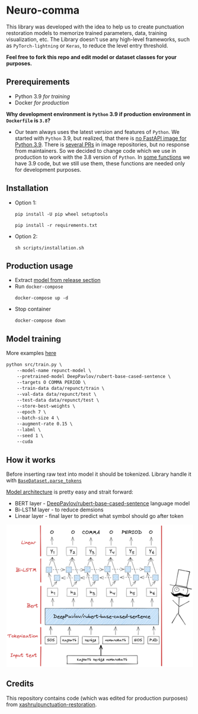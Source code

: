 # Neuro-comma

This library was developed with the idea to help us to create punctuation restoration models to memorize trained parameters, data, training visualization, etc. The Library doesn't use any high-level frameworks, such as `PyTorch-lightning` or `Keras`, to reduce the level entry threshold.

**Feel free to fork this repo and edit model or dataset classes for your purposes.**

## Prerequirements
 
 - Python 3.9 *for training*
 - Docker *for production*
  
**Why development environment is `Python` 3.9 if production environment in `Dockerfile` is `3.8`?**

 - Our team always uses the latest version and features of `Python`. We started with `Python` 3.9, but realized, that there is [no FastAPI image for Python 3.9](https://hub.docker.com/r/tiangolo/uvicorn-gunicorn-fastapi). There is [several PRs](https://github.com/tiangolo/uvicorn-gunicorn-docker/pulls) in image repositories, but no response from maintainers. So we decided to change code which we use in production to work with the 3.8 version of `Python`. In [some functions](https://github.com/sviperm/neuro-comma/blob/69e4fe6f1d0be343d4fe1ade522d587d51ef7743/src/neuro_comma/utils.py#L10) we have 3.9 code, but we still use them, these functions are needed only for development purposes.

## Installation
 
 - Option 1:
    ```shell
    pip install -U pip wheel setuptools
    ```
    ```shell
    pip install -r requirements.txt
    ```
  - Option 2:
    ```shell
    sh scripts/installation.sh
    ```

## Production usage

 - Extract [model from release section](https://github.com/sviperm/neuro-comma/releases/tag/repunct)
 - Run `docker-compose`
    ```shell
    docker-compose up -d
    ```
  - Stop container
    ```shell
    docker-compose down
    ```
## Model training

More examples [here](https://github.com/sviperm/neuro-comma/tree/master/scripts)

```shell
python src/train.py \
    --model-name repunct-model \
    --pretrained-model DeepPavlov/rubert-base-cased-sentence \
    --targets O COMMA PERIOD \
    --train-data data/repunct/train \
    --val-data data/repunct/test \
    --test-data data/repunct/test \
    --store-best-weights \
    --epoch 7 \
    --batch-size 4 \
    --augment-rate 0.15 \
    --labml \
    --seed 1 \
    --cuda 
```

## How it works

Before inserting raw text into model it should be tokenized. Library handle it with [`BaseDataset.parse_tokens`](https://github.com/sviperm/neuro-comma/blob/fc89b977b5e3caf866f54f9e2a0d9503869a8a57/src/neuro_comma/dataset.py#L63)

[Model architecture](https://github.com/sviperm/neuro-comma/blob/fc89b977b5e3caf866f54f9e2a0d9503869a8a57/src/neuro_comma/model.py#L15) is pretty easy and strait forward:
 - BERT layer - [DeepPavlov/rubert-base-cased-sentence](https://huggingface.co/DeepPavlov/rubert-base-cased-sentence) language model
 - Bi-LSTM layer - to reduce demsions
 - Linear layer - final layer to predict what symbol should go after token

![Model architecture](readme/model-architecture.png)
## Credits

This repository contains code (which was edited for production purposes) from [xashru/punctuation-restoration](https://github.com/xashru/punctuation-restoration).